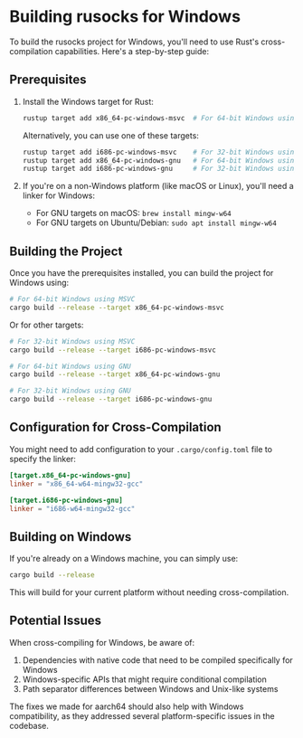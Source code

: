 # Building rusocks for Windows

To build the rusocks project for Windows, you'll need to use Rust's cross-compilation capabilities. Here's a step-by-step guide:

## Prerequisites

1. Install the Windows target for Rust:
   ```bash
   rustup target add x86_64-pc-windows-msvc  # For 64-bit Windows using MSVC
   ```
   
   Alternatively, you can use one of these targets:
   ```bash
   rustup target add i686-pc-windows-msvc    # For 32-bit Windows using MSVC
   rustup target add x86_64-pc-windows-gnu   # For 64-bit Windows using GNU
   rustup target add i686-pc-windows-gnu     # For 32-bit Windows using GNU
   ```

2. If you're on a non-Windows platform (like macOS or Linux), you'll need a linker for Windows:
   - For GNU targets on macOS: `brew install mingw-w64`
   - For GNU targets on Ubuntu/Debian: `sudo apt install mingw-w64`

## Building the Project

Once you have the prerequisites installed, you can build the project for Windows using:

```bash
# For 64-bit Windows using MSVC
cargo build --release --target x86_64-pc-windows-msvc
```

Or for other targets:
```bash
# For 32-bit Windows using MSVC
cargo build --release --target i686-pc-windows-msvc

# For 64-bit Windows using GNU
cargo build --release --target x86_64-pc-windows-gnu

# For 32-bit Windows using GNU
cargo build --release --target i686-pc-windows-gnu
```

## Configuration for Cross-Compilation

You might need to add configuration to your `.cargo/config.toml` file to specify the linker:

```toml
[target.x86_64-pc-windows-gnu]
linker = "x86_64-w64-mingw32-gcc"

[target.i686-pc-windows-gnu]
linker = "i686-w64-mingw32-gcc"
```

## Building on Windows

If you're already on a Windows machine, you can simply use:

```bash
cargo build --release
```

This will build for your current platform without needing cross-compilation.

## Potential Issues

When cross-compiling for Windows, be aware of:

1. Dependencies with native code that need to be compiled specifically for Windows
2. Windows-specific APIs that might require conditional compilation
3. Path separator differences between Windows and Unix-like systems

The fixes we made for aarch64 should also help with Windows compatibility, as they addressed several platform-specific issues in the codebase.